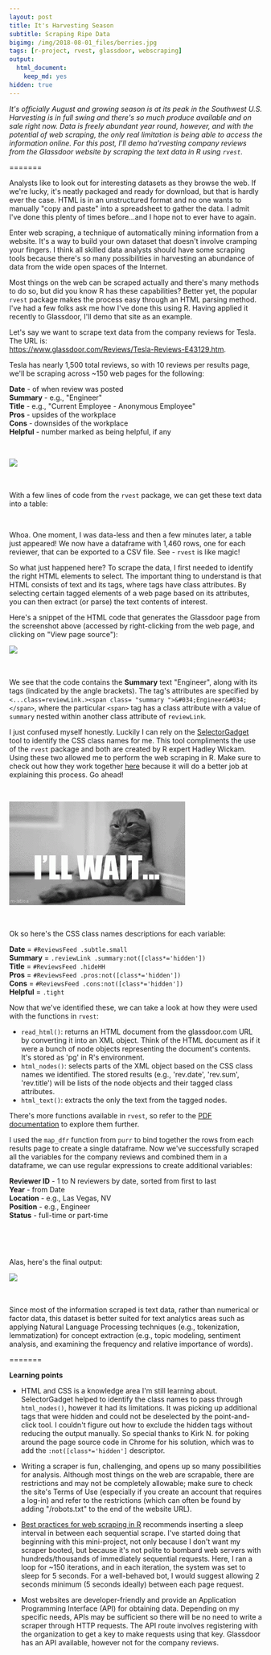 ```yaml
---
layout: post
title: It's Harvesting Season
subtitle: Scraping Ripe Data
bigimg: /img/2018-08-01_files/berries.jpg
tags: [r-project, rvest, glassdoor, webscraping]
output: 
  html_document: 
    keep_md: yes
hidden: true
---
```


_It's officially August and growing season is at its peak in the Southwest U.S. Harvesting is in full swing and there's so much produce available and on sale right now. Data is freely abundant year round, however, and with the potential of web scraping, the only real limitation is being able to access the information online. For this post, I'll demo ha'rvesting company reviews from the Glassdoor website by scraping the text data in R using `rvest`._

=======

Analysts like to look out for interesting datasets as they browse the web. If we're lucky, it's neatly packaged and ready for download, but that is hardly ever the case. HTML is in an unstructured format and no one wants to manually "copy and paste" into a spreadsheet to gather the data. I admit I've done this plenty of times before...and I hope not to ever have to again. 

Enter web scraping, a technique of automatically mining information from a website. It's a way to build your own dataset that doesn't involve cramping your fingers. I think all skilled data analysts should have some scraping tools because there's so many possibilities in harvesting an abundance of data from the wide open spaces of the Internet.

Most things on the web can be scraped actually and there's many methods to do so, but did you know R has these capabilities? Better yet, the popular `rvest` package makes the process easy through an HTML parsing method. I've had a few folks ask me how I've done this using R. Having applied it recently to Glassdoor, I'll demo that site as an example.

Let's say we want to scrape text data from the company reviews for Tesla. The URL is:  
https://www.glassdoor.com/Reviews/Tesla-Reviews-E43129.htm. 

Tesla has nearly 1,500 total reviews, so with 10 reviews per results page, we'll be scraping across ~150 web pages for the following:

**Date** - of when review was posted  
**Summary** - e.g., "Engineer"  
**Title** - e.g., "Current Employee - Anonymous Employee"  
**Pros** - upsides of the workplace  
**Cons** - downsides of the workplace  
**Helpful** - number marked as being helpful, if any

&nbsp;  

![](https://raw.githubusercontent.com/mguideng/rvest-scrape-glassdoor/master/images/gd-tesla.PNG)

&nbsp;  

With a few lines of code from the `rvest` package, we can get these text data into a table:

<script src="https://gist.github.com/mguideng/f5d175d7e1424750630217d33546cb0e.js"></script>

&nbsp;  

Whoa. One moment, I was data-less and then a few minutes later, a table just appeared! We now have a dataframe with 1,460 rows, one for each reviewer, that can be exported to a CSV file. See - `rvest` is like magic!

So what just happened here? To scrape the data, I first needed to identify the right HTML elements to select. The important thing to understand is that HTML consists of text and its tags, where tags have class attributes. By selecting certain tagged elements of a web page based on its attributes, you can then extract (or parse) the text contents of interest.

Here's a snippet of the HTML code that generates the Glassdoor page from the screenshot above (accessed by right-clicking from the web page, and clicking on "View page source"):

![](https://raw.githubusercontent.com/mguideng/rvest-scrape-glassdoor/master/images/devtools.PNG)

&nbsp;

We see that the code contains the **Summary** text "Engineer", along with its tags (indicated by the angle brackets). The tag's attributes are specified by `<...class=reviewLink.><span class= "summary ">&#034;Engineer&#034;</span>`, where the particular `<span>` tag has a class attribute with a value of `summary` nested within another class attribute of `reviewLink`. 

I just confused myself honestly. Luckily I can rely on the [SelectorGadget](https://selectorgadget.com) tool to identify the CSS class names for me. This tool compliments the use of the `rvest` package and both are created by R expert Hadley Wickam. Using these two allowed me to perform the web scraping in R. Make sure to check out how they work together [here](https://cran.r-project.org/web/packages/rvest/vignettes/selectorgadget.html) because it will do a better job at explaining this process. Go ahead!

&nbsp;

![](https://raw.githubusercontent.com/mguideng/mguideng.github.io/master/img/2018-08-01_files/gd-cat.gif)

&nbsp;  

Ok so here's the CSS class names descriptions for each variable:

**Date** = `#ReviewsFeed .subtle.small`  
**Summary** = `.reviewLink .summary:not([class*='hidden'])`  
**Title** = `#ReviewsFeed .hideHH`  
**Pros** = `#ReviewsFeed .pros:not([class*='hidden'])`  
**Cons** = `#ReviewsFeed .cons:not([class*='hidden'])`  
**Helpful** = `.tight`

Now that we've identified these, we can take a look at how they were used with the functions in `rvest`: 

* `read_html()`: returns an HTML document from the glassdoor.com URL by converting it into an XML object. Think of the HTML document as if it were a bunch of node objects representing the document's contents. It's stored as 'pg' in R's environment.
* `html_nodes()`: selects parts of the XML object based on the CSS class names we identified. The stored results (e.g., 'rev.date', 'rev.sum', 'rev.title') will be lists of the node objects and their tagged class attributes.
* `html_text()`: extracts the only the text from the tagged nodes.

There's more functions available in `rvest`, so refer to the [PDF documentation]( https://cran.r-project.org/web/packages/rvest/rvest.pdf) to explore them further.

I used the `map_dfr` function from `purr` to bind together the rows from each results page to create a single dataframe. Now we've successfully scraped all the variables for the company reviews and combined them in a dataframe, we can use regular expressions to create additional variables:

**Reviewer ID** - 1 to N reviewers by date, sorted from first to last  
**Year** - from Date  
**Location** - e.g., Las Vegas, NV  
**Position** - e.g., Engineer  
**Status** - full-time or part-time

&nbsp;

<script src="https://gist.github.com/mguideng/1c9af5d66d7b05e53151101242767f64.js"></script>

&nbsp;


Alas, here's the final output:

![](https://raw.githubusercontent.com/mguideng/rvest-scrape-glassdoor/master/images/tesla-df-output.PNG)

&nbsp;  

Since most of the information scraped is text data, rather than numerical or factor data, this dataset is better suited for text analytics areas such as applying Natural Language Processing techniques (e.g., tokenization, lemmatization) for concept extraction (e.g., topic modeling, sentiment analysis, and examining the frequency and relative importance of words).

=======

**Learning points**

  * HTML and CSS is a knowledge area I'm still learning about. SelectorGadget helped to identify the class names to pass through `html_nodes()`, however it had its limitations. It was picking up additional tags that were hidden and could not be deselected by the point-and-click tool. I couldn't figure out how to exclude the hidden tags without reducing the output manually. So special thanks to Kirk N. for poking around the page source code in Chrome for his solution, which was to add the `:not([class*='hidden']` descriptor.

  * Writing a scraper is fun, challenging, and opens up so many possibilities for analysis. Although most things on the web are scrapable, there are restrictions and may not be completely allowable; make sure to check the site's Terms of Use (especially if you create an account that requires a log-in) and refer to the restrictions (which can often be found by adding "/robots.txt" to the end of the website URL).

  * [Best practices for web scraping in R](https://gist.github.com/abelsonlive/3769469) recommends inserting a sleep interval in between each sequential scrape. I've started doing that beginning with this mini-project, not only because I don't want my scraper booted, but because it's not polite to bombard web servers with hundreds/thousands of immediately sequential requests. Here, I ran a loop for ~150 iterations, and in each iteration, the system was set to sleep for 5 seconds. For a well-behaved bot, I would suggest allowing 2 seconds minimum (5 seconds ideally) between each page request.

  * Most websites are developer-friendly and provide an Application Programming Interface (API) for obtaining data. Depending on my specific needs, APIs may be sufficient so there will be no need to write a scraper through HTTP requests. The API route involves registering with the organization to get a key to make requests using that key. Glassdoor has an API available, however not for the company reviews. 
